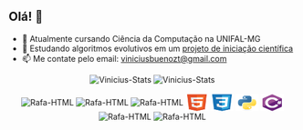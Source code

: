 ## Olá! 👋

<!--
**ViniciusBastoss/ViniciusBastoss** is a ✨ _special_ ✨ repository because its `README.md` (this file) appears on your GitHub profile.

Here are some ideas to get you started:
-->
- 🔭 Atualmente cursando Ciência da Computação na UNIFAL-MG
- 🌱 Estudando algoritmos evolutivos em um [projeto de iniciação científica](https://github.com/GuilhermeAGouveia/heuristic-scientific-research)
- 📫 Me contate pelo email: viniciusbuenozt@gmail.com

<div align="center">
  <img height="180em" src="https://github-readme-stats.vercel.app/api?username=ViniciusBastoss&theme=dracula&count_private=true&show_icons=true&title_color=00A3Fa" alt="Vinicius-Stats">
  <img height="180em" src="https://github-readme-stats.vercel.app/api/top-langs/?username=ViniciusBastoss&layout=compact&theme=dracula&count_private=true&title_color=00A3FF" alt="Vinicius-Stats">
<div/>

<div style="display: inline_block"><br>
  <img align="center" alt="Rafa-HTML" height="30" width="40" src="https://cdn.jsdelivr.net/gh/devicons/devicon@latest/icons/c/c-original.svg" />
  <img align="center" alt="Rafa-HTML" height="30" width="40" src="https://cdn.jsdelivr.net/gh/devicons/devicon@latest/icons/cplusplus/cplusplus-original.svg" />
  <img align="center" alt="Rafa-HTML" height="30" width="40"  src="https://cdn.jsdelivr.net/gh/devicons/devicon@latest/icons/java/java-original.svg" />
  <img align="center" alt="Rafa-HTML" height="30" width="40" src="https://raw.githubusercontent.com/devicons/devicon/master/icons/html5/html5-original.svg">
  <img align="center" alt="Rafa-CSS" height="30" width="40" src="https://raw.githubusercontent.com/devicons/devicon/master/icons/css3/css3-original.svg">
  <img align="center" alt="Rafa-Python" height="30" width="40" src="https://raw.githubusercontent.com/devicons/devicon/master/icons/python/python-original.svg">
  <img align="center" alt="Rafa-Csharp" height="30" width="40" src="https://raw.githubusercontent.com/devicons/devicon/master/icons/csharp/csharp-original.svg">
  <img align="center" alt="Rafa-HTML" height="30" width="40" src="https://cdn.jsdelivr.net/gh/devicons/devicon@latest/icons/postgresql/postgresql-original.svg" />
  <img align="center" alt="Rafa-HTML" height="30" width="40" src="https://cdn.jsdelivr.net/gh/devicons/devicon@latest/icons/git/git-original.svg" />
</div>
